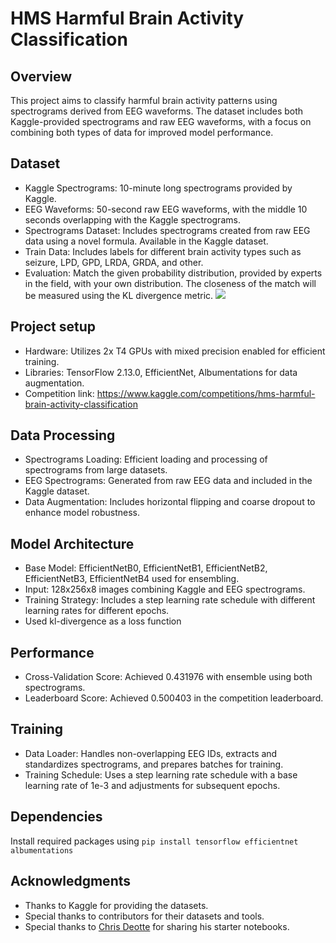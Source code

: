 # HMS Harmful Brain Activity Classification
## Overview
This project aims to classify harmful brain activity patterns using spectrograms derived from EEG waveforms. The dataset includes both Kaggle-provided spectrograms and raw EEG waveforms, with a focus on combining both types of data for improved model performance.
## Dataset
- Kaggle Spectrograms: 10-minute long spectrograms provided by Kaggle.
- EEG Waveforms: 50-second raw EEG waveforms, with the middle 10 seconds overlapping with the Kaggle spectrograms.
- Spectrograms Dataset: Includes spectrograms created from raw EEG data using a novel formula. Available in the Kaggle dataset.
- Train Data: Includes labels for different brain activity types such as seizure, LPD, GPD, LRDA, GRDA, and other.
- Evaluation: Match the given probability distribution, provided by experts in the field, with your own distribution. The closeness of the match will be measured using the KL divergence metric.
<img src="https://storage.googleapis.com/kaggle-media/competitions/Harvard%20Medical%20School/eFig2.png"></img>
## Project setup
- Hardware: Utilizes 2x T4 GPUs with mixed precision enabled for efficient training.
- Libraries: TensorFlow 2.13.0, EfficientNet, Albumentations for data augmentation.
- Competition link: https://www.kaggle.com/competitions/hms-harmful-brain-activity-classification
## Data Processing
- Spectrograms Loading: Efficient loading and processing of spectrograms from large datasets.
- EEG Spectrograms: Generated from raw EEG data and included in the Kaggle dataset.
- Data Augmentation: Includes horizontal flipping and coarse dropout to enhance model robustness.
## Model Architecture
- Base Model: EfficientNetB0, EfficientNetB1, EfficientNetB2, EfficientNetB3, EfficientNetB4 used for ensembling.
- Input: 128x256x8 images combining Kaggle and EEG spectrograms.
- Training Strategy: Includes a step learning rate schedule with different learning rates for different epochs.
- Used kl-divergence as a loss function
## Performance
- Cross-Validation Score: Achieved 0.431976 with ensemble using both spectrograms.
- Leaderboard Score: Achieved 0.500403 in the competition leaderboard.
## Training
- Data Loader: Handles non-overlapping EEG IDs, extracts and standardizes spectrograms, and prepares batches for training.
- Training Schedule: Uses a step learning rate schedule with a base learning rate of 1e-3 and adjustments for subsequent epochs.
## Dependencies
Install required packages using ```pip install tensorflow efficientnet albumentations```
## Acknowledgments
- Thanks to Kaggle for providing the datasets.
- Special thanks to contributors for their datasets and tools.
- Special thanks to [Chris Deotte](https://www.kaggle.com/cdeotte) for sharing his starter notebooks.

